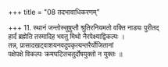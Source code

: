 +++
title = "08 तदभावाधिकरणम्"

+++
11. स्थानं जन्तोस्सुषुप्तौ श्रुतिरनियमतो वक्ति नाड्यः पुरीतद्  
हार्दं ब्रह्मेति तस्मादिह भवतु मिथो नैरपेक्ष्याद्विकल्पः ।  
तन्न, प्रासादखट्वाशयनवदुपकृत्यन्तरैर्योजितानां  
पक्षेपक्षे विकल्पः क्रमघटितचतुर्दोषयुक्तो न युक्तः ॥